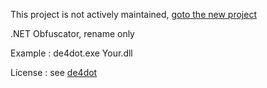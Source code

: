 This project is not actively maintained, [goto the new project](https://github.com/iboxdb/nname)

.NET Obfuscator, rename only 

Example :  de4dot.exe Your.dll

License : see [de4dot](https://github.com/0xd4d/de4dot)
